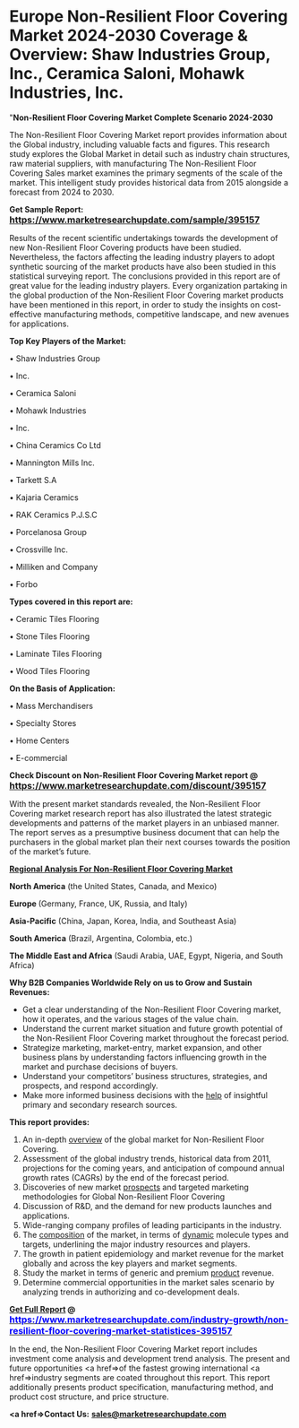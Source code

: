 # Europe Non-Resilient Floor Covering Market 2024-2030 Coverage & Overview: Shaw Industries Group, Inc., Ceramica Saloni, Mohawk Industries, Inc.
"<strong>Non-Resilient Floor Covering Market Complete Scenario 2024-2030</strong>

The Non-Resilient Floor Covering Market report provides information about the Global industry, including valuable facts and figures. This research study explores the Global Market in detail such as industry chain structures, raw material suppliers, with manufacturing The Non-Resilient Floor Covering Sales market examines the primary segments of the scale of the market. This intelligent study provides historical data from 2015 alongside a forecast from 2024 to 2030.

<strong>Get Sample Report: <a href=https://www.marketresearchupdate.com/sample/395157><font size=3 color=#0000ff>https://www.marketresearchupdate.com/sample/395157</font></a></strong>

Results of the recent scientific undertakings towards the development of new Non-Resilient Floor Covering products have been studied. Nevertheless, the factors affecting the leading industry players to adopt synthetic sourcing of the market products have also been studied in this statistical surveying report. The conclusions provided in this report are of great value for the leading industry players. Every organization partaking in the global production of the Non-Resilient Floor Covering market products have been mentioned in this report, in order to study the insights on cost-effective manufacturing methods, competitive landscape, and new avenues for applications.

<strong>Top Key Players of the Market:</strong>

• Shaw Industries Group

• Inc.

• Ceramica Saloni

• Mohawk Industries

• Inc.

• China Ceramics Co Ltd

• Mannington Mills Inc.

• Tarkett S.A

• Kajaria Ceramics

• RAK Ceramics P.J.S.C

• Porcelanosa Group

• Crossville Inc.

• Milliken and Company

• Forbo

<strong>Types covered in this report are: </strong>

• Ceramic Tiles Flooring

• Stone Tiles Flooring

• Laminate Tiles Flooring

• Wood Tiles Flooring

<strong>On the Basis of Application:</strong>

• Mass Merchandisers

• Specialty Stores

• Home Centers

• E-commercial

<strong>Check Discount on Non-Resilient Floor Covering Market report @ <a href=https://www.marketresearchupdate.com/discount/395157><font size=3 color=#0000ff>https://www.marketresearchupdate.com/discount/395157</font></a></strong>

With the present market standards revealed, the Non-Resilient Floor Covering market research report has also illustrated the latest strategic developments and patterns of the market players in an unbiased manner. The report serves as a presumptive business document that can help the purchasers in the global market plan their next courses towards the position of the market’s future.

<strong><u><b>Regional Analysis For Non-Resilient Floor Covering Market</b></u></strong>

<strong><b>North America</b></strong> (the United States, Canada, and Mexico)

<strong><b>Europe </b></strong>(Germany, France, UK, Russia, and Italy)

<strong><b>Asia-Pacific</b></strong> (China, Japan, Korea, India, and Southeast Asia)

<strong><b>South America</b></strong> (Brazil, Argentina, Colombia, etc.)

<strong><b>The Middle East and Africa</b></strong> (Saudi Arabia, UAE, Egypt, Nigeria, and South Africa)

<strong>Why B2B Companies Worldwide Rely on us to Grow and Sustain Revenues:</strong>
<ul>
  <li>Get a clear understanding of the Non-Resilient Floor Covering market, how it operates, and the various stages of the value chain.</li>
  <li>Understand the current market situation and future growth potential of the Non-Resilient Floor Covering market throughout the forecast period.</li>
  <li>Strategize marketing, market-entry, market expansion, and other business plans by understanding factors influencing growth in the market and purchase decisions of buyers.</li>
  <li>Understand your competitors’ business structures, strategies, and prospects, and respond accordingly.</li>
  <li>Make more informed business decisions with the <a href=ASDF991299>help</a> of insightful primary and secondary research sources.</li>
</ul>
<strong>This report provides:</strong>
<ol>
  <li>An in-depth <a href=>overview</a> of the global market for Non-Resilient Floor Covering.</li>
  <li>Assessment of the global industry trends, historical data from 2011, projections for the coming years, and anticipation of compound annual growth rates (CAGRs) by the end of the forecast period.</li>
  <li>Discoveries of new market <a href=>prospects</a> and targeted marketing methodologies for Global Non-Resilient Floor Covering</li>
  <li>Discussion of R&amp;D, and the demand for new products launches and applications.</li>
  <li>Wide-ranging company profiles of leading participants in the industry.</li>
  <li>The <a href=ASDF881288>composition</a> of the market, in terms of <a href=>dynamic</a> molecule types and targets, underlining the major industry resources and players.</li>
  <li>The growth in patient epidemiology and market revenue for the market globally and across the key players and market segments.</li>
  <li>Study the market in terms of generic and premium <a href=>product</a> revenue.</li>
  <li>Determine commercial opportunities in the market sales scenario by analyzing trends in authorizing and co-development deals.</li>
</ol>
<strong><a href=>Get Full Report</a> @ <a href=https://www.marketresearchupdate.com/industry-growth/non-resilient-floor-covering-market-statistices-395157><font size=3 color=#0000ff>https://www.marketresearchupdate.com/industry-growth/non-resilient-floor-covering-market-statistices-395157</font></a></strong>

In the end, the Non-Resilient Floor Covering Market report includes investment come analysis and development trend analysis. The present and future opportunities <a href=>of</a> the fastest growing international <a href=>industry</a> segments are coated throughout this report. This report additionally presents product specification, manufacturing method, and product cost structure, and price structure.

<strong><a href=><strong>Contact Us:</strong></a></strong>
<strong>sales@marketresearchupdate.com</strong>


